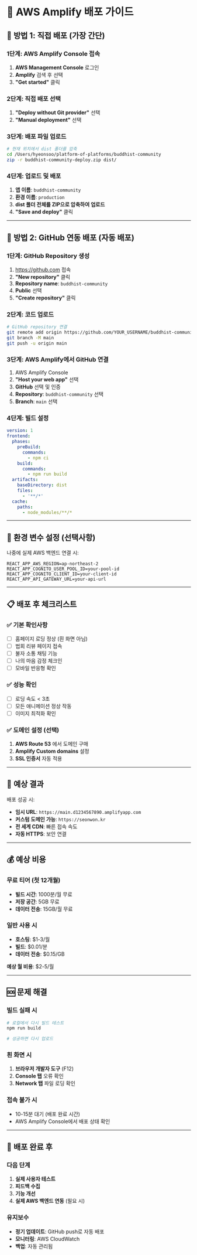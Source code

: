 # 🪷 AWS Amplify 배포 가이드

## 🚀 방법 1: 직접 배포 (가장 간단)

### 1단계: AWS Amplify Console 접속
1. **AWS Management Console** 로그인
2. **Amplify** 검색 후 선택
3. **"Get started"** 클릭

### 2단계: 직접 배포 선택
1. **"Deploy without Git provider"** 선택
2. **"Manual deployment"** 선택

### 3단계: 배포 파일 업로드
```bash
# 현재 위치에서 dist 폴더를 압축
cd /Users/hyeonsoo/platform-of-platforms/buddhist-community
zip -r buddhist-community-deploy.zip dist/
```

### 4단계: 업로드 및 배포
1. **앱 이름**: `buddhist-community`
2. **환경 이름**: `production`
3. **dist 폴더 전체를 ZIP으로 압축하여 업로드**
4. **"Save and deploy"** 클릭

---

## 🚀 방법 2: GitHub 연동 배포 (자동 배포)

### 1단계: GitHub Repository 생성
1. https://github.com 접속
2. **"New repository"** 클릭
3. **Repository name**: `buddhist-community`
4. **Public** 선택
5. **"Create repository"** 클릭

### 2단계: 코드 업로드
```bash
# GitHub repository 연결
git remote add origin https://github.com/YOUR_USERNAME/buddhist-community.git
git branch -M main
git push -u origin main
```

### 3단계: AWS Amplify에서 GitHub 연결
1. AWS Amplify Console
2. **"Host your web app"** 선택
3. **GitHub** 선택 및 인증
4. **Repository**: `buddhist-community` 선택
5. **Branch**: `main` 선택

### 4단계: 빌드 설정
```yaml
version: 1
frontend:
  phases:
    preBuild:
      commands:
        - npm ci
    build:
      commands:
        - npm run build
  artifacts:
    baseDirectory: dist
    files:
      - '**/*'
  cache:
    paths:
      - node_modules/**/*
```

---

## 🔧 환경 변수 설정 (선택사항)

나중에 실제 AWS 백엔드 연결 시:
```
REACT_APP_AWS_REGION=ap-northeast-2
REACT_APP_COGNITO_USER_POOL_ID=your-pool-id
REACT_APP_COGNITO_CLIENT_ID=your-client-id
REACT_APP_API_GATEWAY_URL=your-api-url
```

---

## 📋 배포 후 체크리스트

### ✅ 기본 확인사항
- [ ] 홈페이지 로딩 정상 (흰 화면 아님)
- [ ] 법회 리뷰 페이지 접속
- [ ] 불자 소통 채팅 기능
- [ ] 나의 마음 감정 체크인
- [ ] 모바일 반응형 확인

### ✅ 성능 확인
- [ ] 로딩 속도 < 3초
- [ ] 모든 애니메이션 정상 작동
- [ ] 이미지 최적화 확인

### ✅ 도메인 설정 (선택)
1. **AWS Route 53** 에서 도메인 구매
2. **Amplify Custom domains** 설정
3. **SSL 인증서** 자동 적용

---

## 🎯 예상 결과

배포 성공 시:
- **임시 URL**: `https://main.d1234567890.amplifyapp.com`
- **커스텀 도메인 가능**: `https://seonwon.kr`
- **전 세계 CDN**: 빠른 접속 속도
- **자동 HTTPS**: 보안 연결

---

## 💰 예상 비용

### 무료 티어 (첫 12개월)
- **빌드 시간**: 1000분/월 무료
- **저장 공간**: 5GB 무료
- **데이터 전송**: 15GB/월 무료

### 일반 사용 시
- **호스팅**: $1-3/월
- **빌드**: $0.01/분
- **데이터 전송**: $0.15/GB

**예상 월 비용**: $2-5/월

---

## 🆘 문제 해결

### 빌드 실패 시
```bash
# 로컬에서 다시 빌드 테스트
npm run build

# 성공하면 다시 업로드
```

### 흰 화면 시
1. **브라우저 개발자 도구** (F12)
2. **Console 탭** 오류 확인
3. **Network 탭** 파일 로딩 확인

### 접속 불가 시
- 10-15분 대기 (배포 완료 시간)
- AWS Amplify Console에서 배포 상태 확인

---

## 🎉 배포 완료 후

### 다음 단계
1. **실제 사용자 테스트**
2. **피드백 수집**
3. **기능 개선**
4. **실제 AWS 백엔드 연동** (필요 시)

### 유지보수
- **정기 업데이트**: GitHub push로 자동 배포
- **모니터링**: AWS CloudWatch
- **백업**: 자동 관리됨